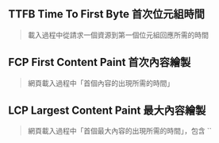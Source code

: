 
## TTFB Time To First Byte 首次位元組時間

> 載入過程中從請求一個資源到第一個位元組回應所需的時間


## FCP First Content Paint 首次內容繪製

> 網頁載入過程中「首個內容的出現所需的時間」


## LCP Largest Content Paint 最大內容繪製

> 網頁載入過程中「首個最大內容的出現所需的時間」，包含 ``


